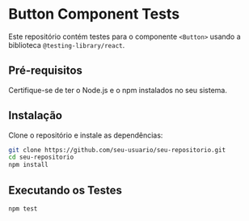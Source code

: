 # Button Component Tests

Este repositório contém testes para o componente `<Button>` usando a biblioteca `@testing-library/react`.

## Pré-requisitos

Certifique-se de ter o Node.js e o npm instalados no seu sistema.

## Instalação

Clone o repositório e instale as dependências:

```sh
git clone https://github.com/seu-usuario/seu-repositorio.git
cd seu-repositorio
npm install
```
## Executando os Testes

```
npm test
```


